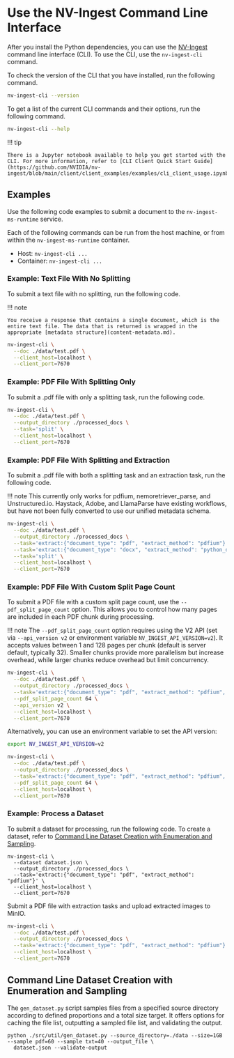 # Use the NV-Ingest Command Line Interface

After you install the Python dependencies, you can use the [NV-Ingest](overview.md) command line interface (CLI). 
To use the CLI, use the `nv-ingest-cli` command.

To check the version of the CLI that you have installed, run the following command.

```bash
nv-ingest-cli --version
```

To get a list of the current CLI commands and their options, run the following command.

```bash
nv-ingest-cli --help
```

!!! tip

    There is a Jupyter notebook available to help you get started with the CLI. For more information, refer to [CLI Client Quick Start Guide](https://github.com/NVIDIA/nv-ingest/blob/main/client/client_examples/examples/cli_client_usage.ipynb).


## Examples

Use the following code examples to submit a document to the `nv-ingest-ms-runtime` service.

Each of the following commands can be run from the host machine, or from within the `nv-ingest-ms-runtime` container.

- Host: `nv-ingest-cli ...`
- Container: `nv-ingest-cli ...`


### Example: Text File With No Splitting

To submit a text file with no splitting, run the following code.

!!! note

    You receive a response that contains a single document, which is the entire text file. The data that is returned is wrapped in the appropriate [metadata structure](content-metadata.md).

```bash
nv-ingest-cli \
  --doc ./data/test.pdf \
  --client_host=localhost \
  --client_port=7670
```


### Example: PDF File With Splitting Only

To submit a .pdf file with only a splitting task, run the following code.

```bash
nv-ingest-cli \
  --doc ./data/test.pdf \
  --output_directory ./processed_docs \
  --task='split' \
  --client_host=localhost \
  --client_port=7670
```


### Example: PDF File With Splitting and Extraction

To submit a .pdf file with both a splitting task and an extraction task, run the following code.

!!! note
    This currently only works for pdfium, nemoretriever_parse, and Unstructured.io. Haystack, Adobe, and LlamaParse have existing workflows, but have not been fully converted to use our unified metadata schema.

```bash
nv-ingest-cli \
  --doc ./data/test.pdf \
  --output_directory ./processed_docs \
  --task='extract:{"document_type": "pdf", "extract_method": "pdfium"}' \
  --task='extract:{"document_type": "docx", "extract_method": "python_docx"}' \
  --task='split' \
  --client_host=localhost \
  --client_port=7670

```


### Example: PDF File With Custom Split Page Count

To submit a PDF file with a custom split page count, use the `--pdf_split_page_count` option. 
This allows you to control how many pages are included in each PDF chunk during processing.

!!! note
    The `--pdf_split_page_count` option requires using the V2 API (set via `--api_version v2` or environment variable `NV_INGEST_API_VERSION=v2`).
    It accepts values between 1 and 128 pages per chunk (default is server default, typically 32).
    Smaller chunks provide more parallelism but increase overhead, while larger chunks reduce overhead but limit concurrency.

```bash
nv-ingest-cli \
  --doc ./data/test.pdf \
  --output_directory ./processed_docs \
  --task='extract:{"document_type": "pdf", "extract_method": "pdfium", "extract_text": "true"}' \
  --pdf_split_page_count 64 \
  --api_version v2 \
  --client_host=localhost \
  --client_port=7670
```

Alternatively, you can use an environment variable to set the API version:

```bash
export NV_INGEST_API_VERSION=v2

nv-ingest-cli \
  --doc ./data/test.pdf \
  --output_directory ./processed_docs \
  --task='extract:{"document_type": "pdf", "extract_method": "pdfium", "extract_text": "true"}' \
  --pdf_split_page_count 64 \
  --client_host=localhost \
  --client_port=7670
```


### Example: Process a Dataset

To submit a dataset for processing, run the following code. 
To create a dataset, refer to [Command Line Dataset Creation with Enumeration and Sampling](#command-line-dataset-creation-with-enumeration-and-sampling).

```shell
nv-ingest-cli \
  --dataset dataset.json \
  --output_directory ./processed_docs \
  --task='extract:{"document_type": "pdf", "extract_method": "pdfium"}' \
  --client_host=localhost \
  --client_port=7670

```

Submit a PDF file with extraction tasks and upload extracted images to MinIO.

```bash
nv-ingest-cli \
  --doc ./data/test.pdf \
  --output_directory ./processed_docs \
  --task='extract:{"document_type": "pdf", "extract_method": "pdfium"}' \
  --client_host=localhost \
  --client_port=7670

```


## Command Line Dataset Creation with Enumeration and Sampling

The `gen_dataset.py` script samples files from a specified source directory according to defined proportions and a total size target. 
It offers options for caching the file list, outputting a sampled file list, and validating the output.

```shell
python ./src/util/gen_dataset.py --source_directory=./data --size=1GB --sample pdf=60 --sample txt=40 --output_file \
  dataset.json --validate-output
```
